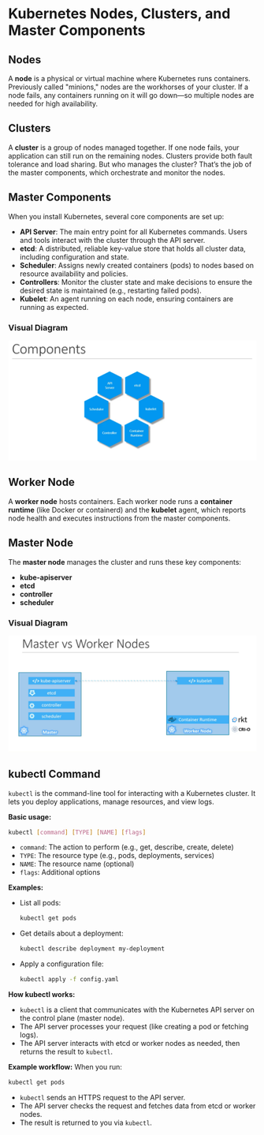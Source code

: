 # Kubernetes Nodes, Clusters, and Master Components

## Nodes
A **node** is a physical or virtual machine where Kubernetes runs containers. Previously called "minions," nodes are the workhorses of your cluster. If a node fails, any containers running on it will go down—so multiple nodes are needed for high availability.

## Clusters
A **cluster** is a group of nodes managed together. If one node fails, your application can still run on the remaining nodes. Clusters provide both fault tolerance and load sharing. But who manages the cluster? That’s the job of the master components, which orchestrate and monitor the nodes.

## Master Components
When you install Kubernetes, several core components are set up:

- **API Server**: The main entry point for all Kubernetes commands. Users and tools interact with the cluster through the API server.
- **etcd**: A distributed, reliable key-value store that holds all cluster data, including configuration and state.
- **Scheduler**: Assigns newly created containers (pods) to nodes based on resource availability and policies.
- **Controllers**: Monitor the cluster state and make decisions to ensure the desired state is maintained (e.g., restarting failed pods).
- **Kubelet**: An agent running on each node, ensuring containers are running as expected.

### Visual Diagram
![Kubernetes Pod Lifecycle](images/architecture.png)

## Worker Node

A **worker node** hosts containers. Each worker node runs a **container runtime** (like Docker or containerd) and the **kubelet** agent, which reports node health and executes instructions from the master components.

## Master Node

The **master node** manages the cluster and runs these key components:
- **kube-apiserver**
- **etcd**
- **controller**
- **scheduler**

### Visual Diagram
![Master vs worker](images/master_vs_worker.png)

## kubectl Command

`kubectl` is the command-line tool for interacting with a Kubernetes cluster. It lets you deploy applications, manage resources, and view logs.

**Basic usage:**
```sh
kubectl [command] [TYPE] [NAME] [flags]
```
- `command`: The action to perform (e.g., get, describe, create, delete)
- `TYPE`: The resource type (e.g., pods, deployments, services)
- `NAME`: The resource name (optional)
- `flags`: Additional options

**Examples:**
- List all pods:
    ```sh
    kubectl get pods
    ```
- Get details about a deployment:
    ```sh
    kubectl describe deployment my-deployment
    ```
- Apply a configuration file:
    ```sh
    kubectl apply -f config.yaml
    ```

**How kubectl works:**
- `kubectl` is a client that communicates with the Kubernetes API server on the control plane (master node).
- The API server processes your request (like creating a pod or fetching logs).
- The API server interacts with etcd or worker nodes as needed, then returns the result to `kubectl`.

**Example workflow:**
When you run:
```sh
kubectl get pods
```
- `kubectl` sends an HTTPS request to the API server.
- The API server checks the request and fetches data from etcd or worker nodes.
- The result is returned to you via `kubectl`.
